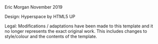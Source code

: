 Eric Morgan
November 2019

Design: Hyperspace by HTML5 UP 

Legal: Modifications / adaptations have been made to this template and it no longer represents the exact original work. This includes changes to style/colour and the contents of the template.
